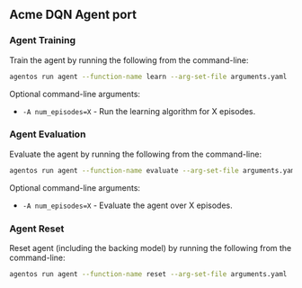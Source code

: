 ## Acme DQN Agent port

### Agent Training

Train the agent by running the following from the command-line:

```bash
agentos run agent --function-name learn --arg-set-file arguments.yaml
```

Optional command-line arguments:

* `-A num_episodes=X` - Run the learning algorithm for X episodes.


### Agent Evaluation

Evaluate the agent by running the following from the command-line:

```bash
agentos run agent --function-name evaluate --arg-set-file arguments.yaml
```

Optional command-line arguments:

* `-A num_episodes=X` - Evaluate the agent over X episodes.


### Agent Reset

Reset agent (including the backing model) by running the following from the
command-line:

```bash
agentos run agent --function-name reset --arg-set-file arguments.yaml
```


